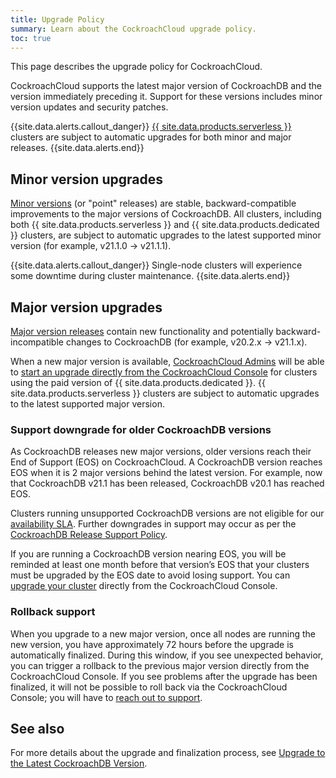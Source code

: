 ```yaml
---
title: Upgrade Policy
summary: Learn about the CockroachCloud upgrade policy.
toc: true
---
```


This page describes the upgrade policy for CockroachCloud.

CockroachCloud supports the latest major version of CockroachDB and the version immediately preceding it. Support for these versions includes minor version updates and security patches.

{{site.data.alerts.callout_danger}}
[{{ site.data.products.serverless }}](quickstart.html) clusters are subject to automatic upgrades for both minor and major releases.
{{site.data.alerts.end}}

## Minor version upgrades

[Minor versions](https://www.cockroachlabs.com/docs/releases/) (or "point" releases) are stable, backward-compatible improvements to the major versions of CockroachDB. All clusters, including both {{ site.data.products.serverless }} and {{ site.data.products.dedicated }} clusters, are subject to automatic upgrades to the latest supported minor version (for example, v21.1.0 → v21.1.1).

{{site.data.alerts.callout_danger}}
Single-node clusters will experience some downtime during cluster maintenance.
{{site.data.alerts.end}}

## Major version upgrades

[Major version releases](../releases/) contain new functionality and potentially backward-incompatible changes to CockroachDB (for example, v20.2.x → v21.1.x).

When a new major version is available, [CockroachCloud Admins](console-access-management.html#console-admin) will be able to [start an upgrade directly from the CockroachCloud Console](upgrade-to-v21.1.html) for clusters using the paid version of {{ site.data.products.dedicated }}. {{ site.data.products.serverless }} clusters are subject to automatic upgrades to the latest supported major version.

### Support downgrade for older CockroachDB versions

As CockroachDB releases new major versions, older versions reach their End of Support (EOS) on CockroachCloud. A CockroachDB version reaches EOS when it is 2 major versions behind the latest version. For example, now that CockroachDB v21.1 has been released, CockroachDB v20.1 has reached EOS.

Clusters running unsupported CockroachDB versions are not eligible for our [availability SLA](https://www.cockroachlabs.com/cloud-terms-and-conditions). Further downgrades in support may occur as per the [CockroachDB Release Support Policy](../releases/release-support-policy.html).

If you are running a CockroachDB version nearing EOS, you will be reminded at least one month before that version’s EOS that your clusters must be upgraded by the EOS date to avoid losing support. You can [upgrade your cluster](upgrade-to-v21.1.html) directly from the CockroachCloud Console.

### Rollback support

When you upgrade to a new major version, once all nodes are running the new version, you have approximately 72 hours before the upgrade is automatically finalized. During this window, if you see unexpected behavior, you can trigger a rollback to the previous major version directly from the CockroachCloud Console. If you see problems after the upgrade has been finalized, it will not be possible to roll back via the CockroachCloud Console; you will have to [reach out to support](https://support.cockroachlabs.com/hc/en-us/requests/new).

## See also

For more details about the upgrade and finalization process, see [Upgrade to the Latest CockroachDB Version](upgrade-to-v21.1.html).
